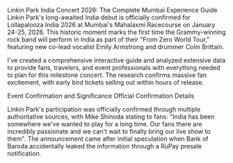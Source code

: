 Linkin Park India Concert 2026: The Complete Mumbai Experience Guide
Linkin Park's long-awaited India debut is officially confirmed for Lollapalooza India 2026 at Mumbai's Mahalaxmi Racecourse on January 24-25, 2026. This historic moment marks the first time the Grammy-winning rock band will perform in India as part of their "From Zero World Tour," featuring new co-lead vocalist Emily Armstrong and drummer Colin Brittain.

I've created a comprehensive interactive guide and analyzed extensive data to provide fans, travelers, and event professionals with everything needed to plan for this milestone concert. The research confirms massive fan excitement, with early bird tickets selling out within hours of release.

Event Confirmation and Significance
Official Confirmation Details

Linkin Park's participation was officially confirmed through multiple authoritative sources, with Mike Shinoda stating to fans: "India has been somewhere we've wanted to play for a long time. Our fans there are incredibly passionate and we can't wait to finally bring our live show to them". The announcement came after initial speculation when Bank of Baroda accidentally leaked the information through a RuPay presale notification.

